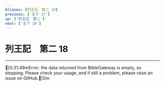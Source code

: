 ```yaml
---
Aliases: [列王記　第二 18]
previous: ['王下 17']
up: ['列王記　第二']
next: ['王下 19']
---
```

# 列王記　第二 18

***
[0;31;49mError: the data returned from BibleGateway is empty, so stopping. Please check your usage, and if still a problem, please raise an issue on GitHub.[0m
